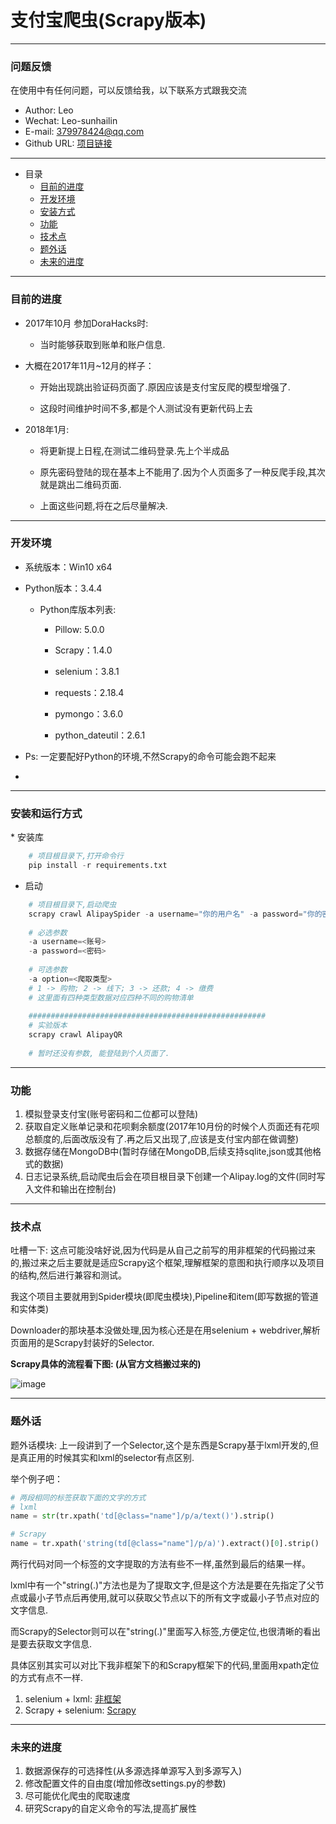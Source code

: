 # 支付宝爬虫(Scrapy版本)

---

<h3 id="Q&A">问题反馈</h3>
在使用中有任何问题，可以反馈给我，以下联系方式跟我交流

* Author: Leo
* Wechat: Leo-sunhailin 
* E-mail: 379978424@qq.com 
* Github URL: [项目链接]()

---

* 目录
    * [目前的进度](#Now)
    * [开发环境](#DevelopEnv)
    * [安装方式](#HowToInstall)
    * [功能](#Function)
    * [技术点](#TechPoints)
    * [题外话](#FreeChat)
    * [未来的进度](#Future)

---

<h3 id="Now">目前的进度</h3>

* 2017年10月 参加DoraHacks时:

    * 当时能够获取到账单和账户信息.

* 大概在2017年11月~12月的样子：
    
    * 开始出现跳出验证码页面了.原因应该是支付宝反爬的模型增强了.
    
    * 这段时间维护时间不多,都是个人测试没有更新代码上去

* 2018年1月:
    
    * 将更新提上日程,在测试二维码登录.先上个半成品
    
    * 原先密码登陆的现在基本上不能用了.因为个人页面多了一种反爬手段,其次就是跳出二维码页面.

    * 上面这些问题,将在之后尽量解决.


---

<h3 id="DevelopEnv">开发环境</h3>

* 系统版本：Win10 x64

* Python版本：3.4.4
    
    * Python库版本列表:
     
        * Pillow: 5.0.0
    
        * Scrapy：1.4.0
        
        * selenium：3.8.1
        
        * requests：2.18.4
        
        * pymongo：3.6.0
        
        * python_dateutil：2.6.1

* Ps: 一定要配好Python的环境,不然Scrapy的命令可能会跑不起来
* 
---

<h3 id="DevelopEnv">安装和运行方式</h3>
* 安装库

```Python
    # 项目根目录下,打开命令行
    pip install -r requirements.txt
```

* 启动

```Python
    # 项目根目录下,启动爬虫
    scrapy crawl AlipaySpider -a username="你的用户名" -a password="你的密码"
    
    # 必选参数
    -a username=<账号>
    -a password=<密码>
    
    # 可选参数
    -a option=<爬取类型>
    # 1 -> 购物; 2 -> 线下; 3 -> 还款; 4 -> 缴费
    # 这里面有四种类型数据对应四种不同的购物清单
    
    #####################################################
    # 实验版本
    scrapy crawl AlipayQR
    
    # 暂时还没有参数, 能登陆到个人页面了.
```

---

<h3 id="Function">功能</h3>

1. 模拟登录支付宝(账号密码和二位都可以登陆)
2. 获取自定义账单记录和花呗剩余额度(2017年10月份的时候个人页面还有花呗总额度的,后面改版没有了.再之后又出现了,应该是支付宝内部在做调整)
3. 数据存储在MongoDB中(暂时存储在MongoDB,后续支持sqlite,json或其他格式的数据)
4. 日志记录系统,启动爬虫后会在项目根目录下创建一个Alipay.log的文件(同时写入文件和输出在控制台)

---

<h3 id="TechPoints">技术点</h3>

吐槽一下: 这点可能没啥好说,因为代码是从自己之前写的用非框架的代码搬过来的,搬过来之后主要就是适应Scrapy这个框架,理解框架的意图和执行顺序以及项目的结构,然后进行兼容和测试。

我这个项目主要就用到Spider模块(即爬虫模块),Pipeline和item(即写数据的管道和实体类)

Downloader的那块基本没做处理,因为核心还是在用selenium + webdriver,解析页面用的是Scrapy封装好的Selector.

<strong>Scrapy具体的流程看下图: (从官方文档搬过来的)</strong>

![image](http://scrapy-chs.readthedocs.io/zh_CN/0.24/_images/scrapy_architecture.png)

---

<h3 id="FreeChat">题外话</h3>

题外话模块: 
    上一段讲到了一个Selector,这个是东西是Scrapy基于lxml开发的,但是真正用的时候其实和lxml的selector有点区别.
    
举个例子吧：
```Python
# 两段相同的标签获取下面的文字的方式
# lxml
name = str(tr.xpath('td[@class="name"]/p/a/text()').strip()

# Scrapy
name = tr.xpath('string(td[@class="name"]/p/a)').extract()[0].strip()
```
两行代码对同一个标签的文字提取的方法有些不一样,虽然到最后的结果一样。

lxml中有一个"string(.)"方法也是为了提取文字,但是这个方法是要在先指定了父节点或最小子节点后再使用,就可以获取父节点以下的所有文字或最小子节点对应的文字信息.

而Scrapy的Selector则可以在"string(.)"里面写入标签,方便定位,也很清晰的看出是要去获取文字信息.

具体区别其实可以对比下我非框架下的和Scrapy框架下的代码,里面用xpath定位的方式有点不一样.

1. selenium + lxml: [非框架](https://github.com/sunhailin-Leo/Alipay-Spider)
2. Scrapy + selenium: [Scrapy](https://github.com/sunhailin-Leo/AlipaySpider-Scrapy)

---

<h3 id="Future">未来的进度</h3>

1. 数据源保存的可选择性(从多源选择单源写入到多源写入)
2. 修改配置文件的自由度(增加修改settings.py的参数)
3. 尽可能优化爬虫的爬取速度
4. 研究Scrapy的自定义命令的写法,提高扩展性
